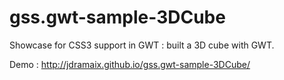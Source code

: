 gss.gwt-sample-3DCube
=====================

Showcase for CSS3 support in GWT : built a 3D cube with GWT.

Demo : http://jdramaix.github.io/gss.gwt-sample-3DCube/
